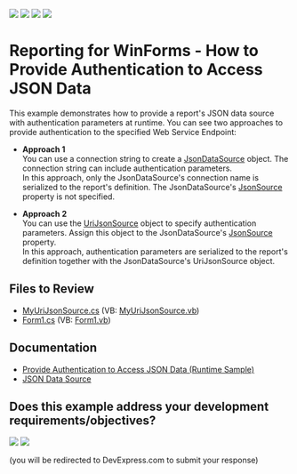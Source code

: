 <!-- default badges list -->
![](https://img.shields.io/endpoint?url=https://codecentral.devexpress.com/api/v1/VersionRange/178005424/24.2.1%2B)
[![](https://img.shields.io/badge/Open_in_DevExpress_Support_Center-FF7200?style=flat-square&logo=DevExpress&logoColor=white)](https://supportcenter.devexpress.com/ticket/details/T830444)
[![](https://img.shields.io/badge/📖_How_to_use_DevExpress_Examples-e9f6fc?style=flat-square)](https://docs.devexpress.com/GeneralInformation/403183)
[![](https://img.shields.io/badge/💬_Leave_Feedback-feecdd?style=flat-square)](#does-this-example-address-your-development-requirementsobjectives)
<!-- default badges end -->
# Reporting for WinForms - How to Provide Authentication to Access JSON Data

This example demonstrates how to provide a report's JSON data source with authentication parameters at runtime. You can see two approaches to provide authentication to the specified Web Service Endpoint:

- **Approach 1**  
You can use a connection string to create a [JsonDataSource](https://docs.devexpress.com/CoreLibraries/DevExpress.DataAccess.Json.JsonDataSource) object. The connection string can include authentication parameters.  
In this approach, only the JsonDataSource's connection name is serialized to the report's definition. The JsonDataSource's [JsonSource](https://docs.devexpress.com/CoreLibraries/DevExpress.DataAccess.Json.JsonDataSource.JsonSource) property is not specified.

- **Approach 2**  
You can use the [UriJsonSource](https://docs.devexpress.com/CoreLibraries/DevExpress.DataAccess.Json.UriJsonSource) object to specify authentication parameters. Assign this object to the JsonDataSource's [JsonSource](https://docs.devexpress.com/CoreLibraries/DevExpress.DataAccess.Json.JsonDataSource.JsonSource) property.   
In this approach, authentication parameters are serialized to the report's definition together with the JsonDataSource's UriJsonSource object.

## Files to Review

* [MyUriJsonSource.cs](./CS/ReportCustomization/MyUriJsonSource.cs) (VB: [MyUriJsonSource.vb](./VB/ReportCustomization/MyUriJsonSource.vb))
* [Form1.cs](./CS/Form1.cs) (VB: [Form1.vb](./VB/Form1.vb))

## Documentation

* [Provide Authentication to Access JSON Data (Runtime Sample)](https://docs.devexpress.com/XtraReports/400660)
* [JSON Data Source](https://docs.devexpress.com/XtraReports/400377)
<!-- feedback -->
## Does this example address your development requirements/objectives?

[<img src="https://www.devexpress.com/support/examples/i/yes-button.svg"/>](https://www.devexpress.com/support/examples/survey.xml?utm_source=github&utm_campaign=reporting-winforms-provide-authentication-to-access-json-data&~~~was_helpful=yes) [<img src="https://www.devexpress.com/support/examples/i/no-button.svg"/>](https://www.devexpress.com/support/examples/survey.xml?utm_source=github&utm_campaign=reporting-winforms-provide-authentication-to-access-json-data&~~~was_helpful=no)

(you will be redirected to DevExpress.com to submit your response)
<!-- feedback end -->
